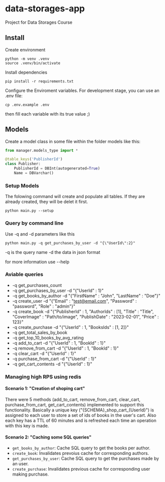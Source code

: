 # data-storages-app
Project for Data Storages Course

## Install
Create environment
```
python -m venv .venv
source .venv/bin/activate
```

Install dependencies
```
pip install -r requirements.txt
```

Configure the Enviroment variables. For development stage, you can use an .env file:

```
cp .env.example .env
```

then fill each variable with its true value ;)

## Models
Create a model class in some file within the folder models like this:

```python
from manager.models_type import *

@table_keys('PublisherId')
class Publisher:
    PublisherId = DBInt(autogenerated=True)
    Name = DBVarchar()
```

### Setup Models

The folowing command will create and populate all tables. If they are already created, they will be delet it first.

```shell
python main.py --setup
```

### Query by command line
Use -q and -d parameters like this

```shell
python main.py -q get_purchases_by_user -d "{\"UserId\":2}"
```

-q is the query name
-d the data in json format

for more information use --help

### Aviable queries
- -q get_purchases_count
- -q get_purchases_by_user -d "{\"UserId\" : 1}"
- -q get_books_by_author -d "{\"FirstName\" : \"John\", \"LastName\" : \"Doe\"}"
- -q create_user -d "{\"Email\" : \"test@email.com\", \"Password\" : \"password\", \"Role\" : \"admin\"}"
- -q create_book -d "{\"PublisherId\" : 1, \"AuthorIds\" : [1], \"Title\" : \"Title\", \"CoverImage\" : \"Path/to/image\", \"PublishDate\" : \"2023-02-01\", \"Price\" : 123}"
- -q create_purchase -d "{\"UserId\" : 1, \"BooksIds\" : [1, 2]}"
- -q get_total_sales_by_book
- -q get_top_10_books_by_avg_rating
- -q add_to_cart -d "{\"UserId\" : 1, \"BookId\" : 1}"
- -q remove_from_cart -d "{\"UserId\" : 1, \"BookId\" : 1}"
- -q clear_cart -d "{\"UserId\" : 1}"
- -q purchase_from_cart -d "{\"UserId\" : 1}"
- -q get_cart_contents -d "{\"UserId\" : 1}"

### Managing high RPS using redis
#### Scenario 1: "Creation of shoping cart"

There were 5 methods (add_to_cart, remove_from_cart, clear_cart, purchase_from_cart, get_cart_contents) implemented to support this functionality. Basically a unique key ("{SCHEMA}\_shop_cart\_{UserId}") is assigned to each user to store a set of ids of books in the user's cart. Also each key has a TTL of 60 minutes and is refreshed each time an operation with this key is made.

#### Scenario 2: "Caching some SQL queries"
- `get_books_by_author`: Cache SQL query to get the books per author.
- `create_book`: Invalidates prevoius cache for corresponding authors.
- `get_purchases_by_user`: Cache SQL query to get the purchases made by an user.
- `create_purchase`: Invalidates previous cache for corresponding user making purchase. 